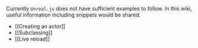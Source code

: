 Currently `Unreal.js` does not have sufficient examples to follow. In this wiki, useful information including snippets would be shared.

- [[Creating an actor]]
- [[Subclassing]]
- [[Live reload]]